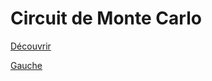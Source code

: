 # Circuit de Monte Carlo
[Découvrir](https://www.google.com/search?q=monte+carlo+circuit+&tbm=isch&ved=2ahUKEwi5-pmch-mBAxUTTaQEHddJDOYQ2-cCegQIABAA&oq=monte+carlo+circuit+&gs_lcp=CgNpbWcQAzIHCAAQExCABDIHCAAQExCABDIGCAAQHhATMggIABAIEB4QEzIICAAQCBAeEBMyCAgAEAgQHhATMggIABAIEB4QEzIICAAQCBAeEBMyCAgAEAgQHhATMggIABAIEB4QEzoECCMQJzoFCAAQgAQ6BAgAEB46BggAEAgQHjoGCAAQBRAeULwGWKZ2YIJ-aBNwAHgAgAF3iAHnEZIBBDIyLjOYAQCgAQGqAQtnd3Mtd2l6LWltZ8ABAQ&sclient=img&ei=Ef4jZfmtHpOakdUP15OxsA4&bih=707&biw=1536&rlz=1C1CHBF_frFR1071FR1071#imgrc=F6CbtofkoYureM)


[Gauche](https://github.com/Yacine-Oussadi/TP_Techmed_Groupe_1_Labyrinth/blob/main/Falaise.md)